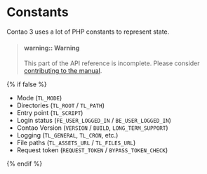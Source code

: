 
# Constants

Contao 3 uses a lot of PHP constants to represent state.

> #### warning:: Warning
> This part of the API reference is incomplete. Please consider
> [contributing to the manual][1].

{% if false %}

* Mode (`TL_MODE`)
* Directories (`TL_ROOT` / `TL_PATH`)
* Entry point (`TL_SCRIPT`)
* Login status (`FE_USER_LOGGED_IN` / `BE_USER_LOGGED_IN`)
* Contao Version (`VERSION` / `BUILD`, `LONG_TERM_SUPPORT`)
* Logging (`TL_GENERAL`, `TL_CRON`, etc.)
* File paths (`TL_ASSETS_URL` / `TL_FILES_URL`)
* Request token (`REQUEST_TOKEN` / `BYPASS_TOKEN_CHECK`)

{% endif %}


[1]: https://github.com/contao/docs/blob/master/CONTRIBUTING.md
